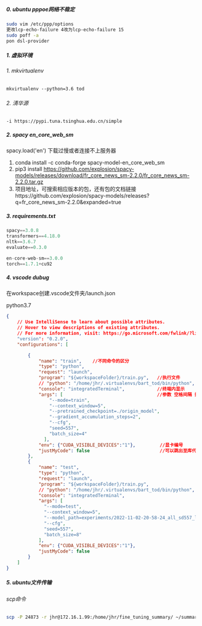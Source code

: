 ##### 0. ubuntu pppoe网络不稳定

```bash
sudo vim /etc/ppp/options
更改lcp-echo-failure 4改为lcp-echo-failure 15
sudo poff -a
pon dsl-provider
```

##### 1. 虚拟环境

###### 1. mkvirtualenv

```shell
mkvirtualenv --python=3.6 tod
```

###### 2. 清华源

```shell
-i https://pypi.tuna.tsinghua.edu.cn/simple
```

##### 2. spacy  en_core_web_sm

spacy.load('en') 下载过慢或者连接不上服务器

1. conda install -c conda-forge spacy-model-en_core_web_sm
2. pip3 install https://github.com/explosion/spacy-models/releases/download/fr_core_news_sm-2.2.0/fr_core_news_sm-2.2.0.tar.gz
3. 项目地址，可搜索相应版本的包，还有包的文档链接https://github.com/explosion/spacy-models/releases?q=fr_core_news_sm-2.2.0&expanded=true

##### 3. requirements.txt

```python
spacy==3.0.8
transformers==4.18.0
nltk==3.6.7
evaluate==0.3.0

en-core-web-sm==3.0.0
torch==1.7.1+cu92
```

##### 4. vscode dubug

在workspace创建.vscode文件夹/launch.json

python3.7

```json
{
    // Use IntelliSense to learn about possible attributes.
    // Hover to view descriptions of existing attributes.
    // For more information, visit: https://go.microsoft.com/fwlink/?linkid=830387
    "version": "0.2.0",
    "configurations": [

        {
            "name": "train",    //不同命令的区分
            "type": "python",
            "request": "launch",
            "program": "${workspaceFolder}/train.py",   //执行文件
            // "python": "/home/jhr/.virtualenvs/bart_tod/bin/python",     //python.exe 指定vscode的虚拟环境可以不设置
            "console": "integratedTerminal",            //终端内显示
            "args": [                                   //参数 空格间隔 换成单独字符串
                "--mode=train",
                "--context_window=5",
                "--pretrained_checkpoint=./origin_model",
                "--gradient_accumulation_steps=2",
                "--cfg",
                "seed=557",
                "batch_size=4"
              ],
            "env": {"CUDA_VISIBLE_DEVICES":"1"},         //显卡编号
            "justMyCode": false                          //可以跳出至库代码
        },
        {
            "name": "test",
            "type": "python",
            "request": "launch",
            "program": "${workspaceFolder}/train.py",
            // "python": "/home/jhr/.virtualenvs/bart_tod/bin/python",
            "console": "integratedTerminal",
            "args": [
              "--mode=test",
              "--context_window=5",
              "--model_path=experiments/2022-11-02-20-58-24_all_sd557_lr5e-05_bs4_sp5_dc0.6_cw7_model_origin_model_1.0",
              "--cfg",
              "seed=557",
              "batch_size=8"
            ],
            "env": {"CUDA_VISIBLE_DEVICES":"1"},
            "justMyCode": false
        }	
    ]
}
```

##### 5. ubuntu文件传输

###### scp命令

```bash
scp -P 24873 -r jhr@172.16.1.99:/home/jhr/fine_tuning_summary/ ~/summary_model
```

